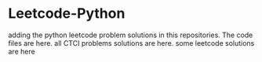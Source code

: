 # Leetcode-Python
adding the python leetcode problem solutions in this repositories. 
The code files are here.
all CTCI problems solutions are here.
some leetcode solutions are here























































































































































































































































































































































































































































































































































































































































































































































